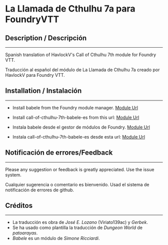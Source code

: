 # La Llamada de Cthulhu 7a para FoundryVTT

## Description / Descripción
----
Spanish translation of HavlockV's Call of Cthulhu 7th module for Foundry VTT.

Traducción al español del módulo de La Llamada de Cthulhu 7a creado por HavlockV para Foundry VTT.

## Installation / Instalación
----
* Install babele from the Foundry module manager.
[Module Url](https://gitlab.com/riccisi/foundryvtt-babele)
* Install call-of-cthulhu-7th-babele-es from this url:
[Module Url](https://raw.githubusercontent.com/lozalojo/call-of-cthulhu-7th-babele-es/master/module.json)



* Instala babele desde el gestor de módulos de Foundry.
[Module Url](https://gitlab.com/riccisi/foundryvtt-babele)
* Instala call-of-cthulhu-7th-babele-es desde esta url:
[Module Url](https://raw.githubusercontent.com/lozalojo/call-of-cthulhu-7th-babele-es/master/module.json)

## Notificación de errores/Feedback
----
Please any suggestion or feedback is greatly appreciated. Use the issue system.

Cualquier sugerencia o comentario es bienvenido. Usad el sistema de notificación de errores de github.

## Créditos
----
* La traducción es obra de *José E. Lozano* (Viriato139ac) y *Gerbek*.
* Se ha usado como plantilla la traducción de *Dungeon World* de *patoarayas*.
* *Babele* es un módulo de *Simone Ricciardi*.
